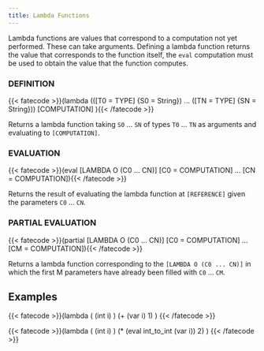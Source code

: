 ```yaml
---
title: Lambda Functions
---
```

Lambda functions are values that correspond to a computation not yet performed.
These can take arguments. Defining a lambda function returns the value that
corresponds to the function itself, the `eval` computation must be used to
obtain the value that the function computes.

### DEFINITION
{{< fatecode >}}(lambda
   (([T0 = TYPE] {S0 = String}) ... ([TN = TYPE] {SN = String}))
   [COMPUTATION]
){{< /fatecode >}}

Returns a lambda function taking `S0` ... `SN` of types `T0` ... `TN` as
arguments and evaluating to `[COMPUTATION]`.

### EVALUATION
{{< fatecode >}}(eval [LAMBDA O (C0 ... CN)] [C0 = COMPUTATION] ... [CN = COMPUTATION]){{< /fatecode >}}

Returns the result of evaluating the lambda function at `[REFERENCE]` given the
parameters `C0` ... `CN`.

### PARTIAL EVALUATION
{{< fatecode >}}(partial [LAMBDA O (C0 ... CN)] [C0 = COMPUTATION] ... [CM = COMPUTATION]){{< /fatecode >}}

Returns a lambda function corresponding to the `[LAMBDA O (C0 ... CN)]` in which
the first M parameters have already been filled with `C0` ... `CM`.

## Examples
{{< fatecode >}}(lambda ( (int i) )
   (+ (var i) 1)
)
{{< /fatecode >}}

{{< fatecode >}}(lambda ( (int i) )
   (* (eval int_to_int (var i)) 2)
)
{{< /fatecode >}}
